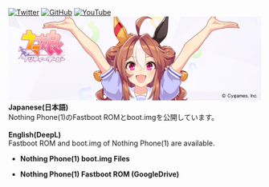 [![Twitter](https://img.shields.io/twitter/follow/ot_inc?style=flat&logo=twitter)](https://twitter.com/ot_inc) [![GitHub](https://img.shields.io/github/followers/reindex-ot?style=flat&logo=github)](https://github.com/reindex-ot?tab=followers)
[![YouTube](https://img.shields.io/youtube/channel/subscribers/UCE5tVfXXLSonqBJ1GZmLuyw?style=flat&logo=youtube)](https://www.youtube.com/channel/UCE5tVfXXLSonqBJ1GZmLuyw)
![Copano Rickey](https://raw.githubusercontent.com/reindex-ot/reindex-ot.github.io/main/image/copanorickey.jpg)
<br>
<b>Japanese(日本語)</b><br>
Nothing Phone(1)のFastboot ROMとboot.imgを公開しています。<br>
<br>
<b>English(DeepL)</b><br>
Fastboot ROM and boot.img of Nothing Phone(1) are available.
- <b>Nothing Phone(1) boot.img Files</b><br>

- <b>Nothing Phone(1) Fastboot ROM (GoogleDrive)</b>
